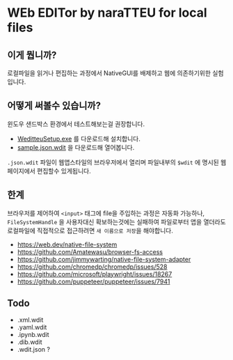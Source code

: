 # WEb EDITor by naraTTEU for local files

## 이게 뭡니까?

로컬파일을 읽거나 편집하는 과정에서 NativeGUI를 배제하고 웹에 의존하기위한 실험입니다.

## 어떻게 써볼수 있습니까?

윈도우 샌드박스 환경에서 테스트해보는걸 권장합니다.

- [WeditteuSetup.exe](https://github.com/naratteu/Weditteu/releases) 를 다운로드해 설치합니다.
- [sample.json.wdit](docs/samples/sample.json.wdit) 을 다운로드해 열어봅니다.

`.json.wdit` 파일이 웹앱스타일의 브라우저에서 열리며 파일내부의 `$wdit` 에 명시된 웹페이지에서 편집할수 있게됩니다.

## 한계

브라우저를 제어하여 `<input>` 태그에 file을 주입하는 과정은 자동화 가능하나,
`FileSystemHandle` 을 사용자대신 확보하는것에는 실패하여 파일로부터 앱을 열더라도 로컬파일에 직접적으로 접근하려면 `새 이름으로 저장`을 해야합니다.

- https://web.dev/native-file-system
- https://github.com/Amatewasu/browser-fs-access
- https://github.com/jimmywarting/native-file-system-adapter
- https://github.com/chromedp/chromedp/issues/528
- https://github.com/microsoft/playwright/issues/18267
- https://github.com/puppeteer/puppeteer/issues/7941

## Todo

- .xml.wdit
- .yaml.wdit
- .ipynb.wdit
- .dib.wdit
- .wdit.json ?
